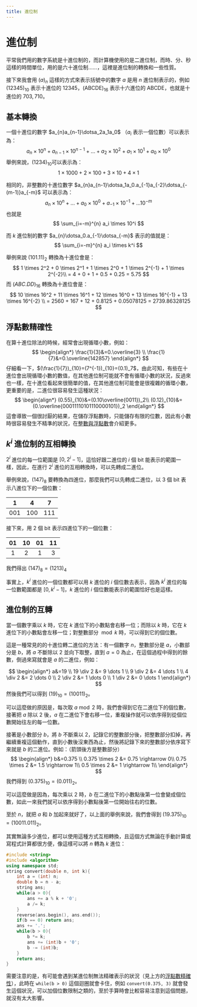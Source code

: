 ```yaml
---
title: 進位制
---
```

# 進位制

平常我們用的數字系統是十進位制的，而計算機使用的是二進位制，而時、分、秒這樣的時間單位，用的是六十進位制……，這裡是進位制的轉換和一些性質。

接下來我會用 $(a)_n$ 這樣的方式來表示括號中的數字 $a$ 是用 $n$ 進位制表示的，例如 $(12345)_{10}$ 表示十進位的 $12345$，$(\text{ABCDE})_{16}$ 表示十六進位的 $\text{ABCDE}$，也就是十進位的 $703,710$。

## 基本轉換

一個十進位的數字 $a_{n}a_{n-1}\dotsa_2a_1a_0$ （$a_i$ 表示一個位數）可以表示為：
$$
a_n \times 10^n + a_{n-1} \times 10^{n-1} + \dots + a_2 \times 10^2 + a_1 \times 10^1 + a_0 \times 10^0
$$
舉例來說，$(1234)_{10}$可以表示為：
$$
1 \times 1000 + 2 \times 100 + 3 \times 10 + 4 \times 1
$$

相同的，非整數的十進位數字 $a_{n}a_{n-1}\dotsa_1a_0.a_{-1}a_{-2}\dotsa_{-(m-1)}a_{-m}$ 可以表示為：
$$
a_n \times 10^n + \dots + a_0 \times 10^0 + a_{-1} \times 10^{-1} + \dots 10^{-m}
$$
也就是
$$
\sum_{i=-m}^{n} a_i \times 10^i
$$

而 $k$ 進位制的數字 $a_{n}\dotsa_0.a_{-1}\dotsa_{-m}$ 表示的值就是：
$$
\sum_{i=-m}^{n} a_i \times k^i
$$

舉例來說 $(101.11)_2$ 轉換為十進位會是：
$$
1 \times 2^2 + 0 \times 2^1 + 1 \times 2^0 + 1 \times 2^{-1} + 1 \times 2^{-2}\\
= 4 + 0 + 1 + 0.5 + 0.25 = 5.75
$$
而 $(ABC.DD)_{16}$ 轉換為十進位會是：
$$
10 \times 16^2 + 11 \times 16^1 + 12 \times 16^0 + 13 \times 16^{-1} + 13 \times 16^{-2} \\
= 2560 + 167 + 12 + 0.8125 + 0.05078125‬ = 2739.86328125
$$

## 浮點數精確性

在算十進位除法的時候，經常會出現循環小數，例如：
$$
\begin{align*}
\frac{1}{3}&=0.\overline{3} \\
\frac{1}{7}&=0.\overline{142857}
\end{align*}
$$
仔細看一下，$(\frac{1}{7})_{10}=(7^{-1})_{10}=(0.1)_7$，由此可知，有些在十進位會出現循環小數的數值，在其他進位制可能就不會有循環小數的狀況，反過來也一樣，在十進位看起來很簡單的值，在其他進位制可能會是很複雜的循環小數，更重要的是，二進位很容易發生這種狀況：
$$
\begin{align*}
(0.55)_{10}&=(0.10\overline{0011})_2\\
(0.12)_{10}&=(0.\overline{00011110101110000101})_2
\end{align*}
$$
這會導致一個很討厭的結果，在儲存浮點數時，只能儲存有限的位數，因此有小數時很容易發生不精準的狀況，在[整數與浮點數](/int-and-float)會介紹更多。

## $k^i$ 進位制的互相轉換

$2^i$ 進位的每一位範圍是 $[0, 2^i-1]$，這恰好跟二進位的 $i$ 個 bit 能表示的範圍一樣，因此，在進行 $2^i$ 進位的互相轉換時，可以先轉成二進位。

舉例來說，$(147)_8$ 要轉換為四進位，那麼我們可以先轉成二進位，以 3 個 bit 表示八進位下的一個位數：

| 1 | 4 | 7 |
|:-:|:-:|:-:|
|001|100|111|

接下來，用 2 個 bit 表示四進位下的一個位數：

|01|10|01|11|
|:-:|:-:|:-:|:-:|
| 1| 2| 1| 3|

我們得出 $(147)_8=(1213)_4$

事實上，$k^i$ 進位的一個位數都可以用 $k$ 進位的 $i$ 個位數去表示，因為 $k^i$ 進位的每一位數範圍都是 $[0, k^i-1]$，$k$ 進位的 $i$ 個位數能表示的範圍恰好也是這樣。

## 進位制的互轉

當一個數字乘以 $k$ 時，它在 $k$ 進位下的小數點會右移一位；而除以 $k$ 時，它在 $k$ 進位下的小數點會左移一位；對整數部分 $\bmod k$ 時，可以得到它的個位數。

這是一種常見的的十進位轉二進位的方法：有一個數字 $n$，整數部分是 $a$，小數部分是 $b$，將 $a$ 不斷除以 $2$ 並向下取整，直到 $a=0$ 為止，在這個過程中得到的餘數，倒過來寫就會是 $a$ 的二進位，例如：

$$
\begin{align*}
a&=19 \\
19 \div 2 &= 9 \dots 1 \\
9 \div 2 &= 4 \dots 1 \\
4 \div 2 &= 2 \dots 0 \\
2 \div 2 &= 1 \dots 0 \\
1 \div 2 &= 0 \dots 1
\end{align*}
$$
然後我們可以得到 $(19)_{10}=(10011)_2$。

可以這麼做的原因是，每次取 $a \bmod 2$ 時，我們會得到它在二進位下的個位數，接著把 $a$ 除以 $2$ 後，$a$ 在二進位下會右移一位，重複操作就可以依序得到從個位數開始往左的每一位數。

接著是小數部分 $b$，將 $b$ 不斷乘以 $2$，記錄它的整數部分後，把整數部分扣掉，再繼續重複這個動作，直到小數後沒東西為止，然後將記錄下來的整數部分依序寫下來就是 $b$ 的二進位。例如：（箭頭後方是整數部分）
$$
\begin{align*}
b&=0.375 \\
0.375 \times 2 &= 0.75 \rightarrow 0\\
0.75 \times 2 &= 1.5 \rightarrow 1\\
0.5 \times 2 &= 1 \rightarrow 1\\
\end{align*}
$$
我們得到 $(0.375)_{10}=(0.011)_2$。

可以這麼做是因為，每次乘以 $2$ 時，$b$ 在二進位下的小數點後第一位會變成個位數，如此一來我們就可以依序得到小數點後第一位開始往右的位數。

至於 $n$，就把 $a$ 和 $b$ 加起來就好了，以上面的舉例來說，我們會得到 $(19.375)_{10}=(10011.011)_2$。

其實無論多少進位，都可以使用這種方式互相轉換，且這個方式無論在手動計算或寫程式計算都很方便，像這樣可以將 $n$ 轉為 $k$ 進位：
```cpp
#include <string>
#include <algorithm>
using namespace std;
string convert(double n, int k){
    int a = (int) n;
    double b = n - a;
    string ans;
    while(a > 0){
        ans += a % k + '0';
        a /= k;
    }
    reverse(ans.begin(), ans.end());
    if(b == 0) return ans;
    ans += '.';
    while(b > 0){
        b *= k;
        ans += (int)b + '0';
        b -= (int)b;
    }
    return ans;
}
```

需要注意的是，有可能會遇到某進位制無法精確表示的狀況（見上方的[浮點數精確性](#%E6%B5%AE%E9%BB%9E%E6%95%B8%E7%B2%BE%E7%A2%BA%E6%80%A7)），此時在 `while(b > 0)` 這個迴圈就會卡住，例如 `convert(0.375, 3)` 就會發生這個狀況，可以加個位數限制之類的，至於手算時會比較容易注意到這個問題，就沒有太大影響。